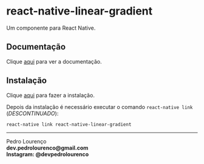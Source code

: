 # react-native-linear-gradient

Um componente <LinearGradient> para React Native.

## Documentação

Clique [aqui](https://github.com/react-native-community/react-native-linear-gradient) para ver a documentação.

## Instalação

Clique [aqui](https://www.npmjs.com/package/react-native-linear-gradient) para fazer a instalação.

Depois da instalação é necessário executar o comando `react-native link` (_DESCONTINUADO_):

```
react-native link react-native-linear-gradient
```


<hr>
<stong>Pedro Lourenço</strong><br>
<Strong>dev.pedrolourenco@gmail.com</strong><br>
<Strong>Instagram: @devpedrolourenco</strong>